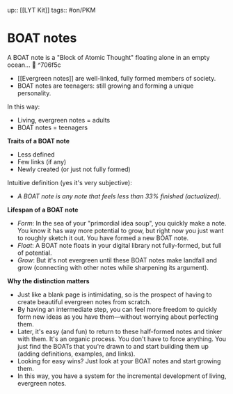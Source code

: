 up:: [[LYT Kit]]
tags:: #on/PKM 

# BOAT notes 
A BOAT note is a "Block of Atomic Thought" floating alone in an empty ocean... 🚤 ^706f5c

- [[Evergreen notes]] are well-linked, fully formed members of society.
- BOAT notes are teenagers: still growing and forming a unique personality.

In this way:
- Living, evergreen notes = adults
- BOAT notes = teenagers

**Traits of a BOAT note**
- Less defined
- Few links (if any)
- Newly created (or just not fully formed)

Intuitive definition (yes it's very subjective): 
- *A BOAT note is any note that feels less than 33% finished (actualized).*

**Lifespan of a BOAT note**
- *Form*: In the sea of your "primordial idea soup", you quickly make a note. You know it has way more potential to grow, but right now you just want to roughly sketch it out. You have formed a new BOAT note. 
- *Float*: A BOAT note floats in your digital library not fully-formed, but full of potential. 
- *Grow*: But it's not evergreen until these BOAT notes make landfall and grow (connecting with other notes while sharpening its argument).

**Why the distinction matters**
- Just like a blank page is intimidating, so is the prospect of having to create beautiful evergreen notes from scratch.
- By having an intermediate step, you can feel more freedom to quickly form new ideas as you have them—without worrying about perfecting them.
- Later, it's easy (and fun) to return to these half-formed notes and tinker with them. It's an organic process. You don't have to force anything. You just find the BOATs that you're drawn to and start building them up (adding definitions, examples, and links).
- Looking for easy wins? Just look at your BOAT notes and start growing them.
- In this way, you have a system for the incremental development of living, evergreen notes.